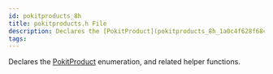 ```yaml
---
id: pokitproducts_8h
title: pokitproducts.h File
description: Declares the [PokitProduct](pokitproducts_8h_1a0c4f628f68ce0432a6db11681a41fda4) enumeration, and related helper functions.
tags:
---
```

Declares the [PokitProduct](pokitproducts_8h_1a0c4f628f68ce0432a6db11681a41fda4) enumeration, and related helper functions.




